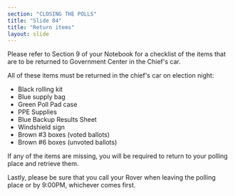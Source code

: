 ```yaml
---
section: "CLOSING THE POLLS"
title: "Slide 84"
title: "Return items"
layout: slide
---
```


Please refer to Section 9 of your Notebook for a checklist of the items that are to be returned to Government Center in the Chief's car.

All of these items must be returned in the chief's car on election night:

- Black rolling kit
- Blue supply bag
- Green Poll Pad case
- PPE Supplies
- Blue Backup Results Sheet
- Windshield sign
- Brown #3 boxes (voted ballots)
- Brown #6 boxes (unvoted ballots)

If any of the items are missing, you will be required to return to your polling place and retrieve them.

Lastly, please be sure that you call your Rover when leaving the polling place or by 9:00PM, whichever comes first.




